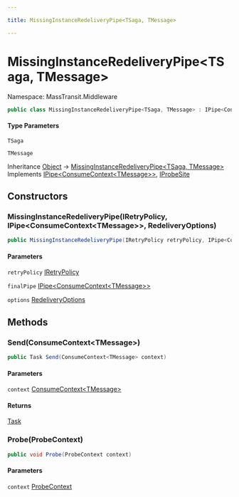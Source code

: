 ```yaml
---

title: MissingInstanceRedeliveryPipe<TSaga, TMessage>

---
```


# MissingInstanceRedeliveryPipe\<TSaga, TMessage\>

Namespace: MassTransit.Middleware

```csharp
public class MissingInstanceRedeliveryPipe<TSaga, TMessage> : IPipe<ConsumeContext<TMessage>>, IProbeSite
```

#### Type Parameters

`TSaga`<br/>

`TMessage`<br/>

Inheritance [Object](https://learn.microsoft.com/en-us/dotnet/api/system.object) → [MissingInstanceRedeliveryPipe\<TSaga, TMessage\>](../masstransit-middleware/missinginstanceredeliverypipe-2)<br/>
Implements [IPipe\<ConsumeContext\<TMessage\>\>](../../masstransit-abstractions/masstransit/ipipe-1), [IProbeSite](../../masstransit-abstractions/masstransit/iprobesite)

## Constructors

### **MissingInstanceRedeliveryPipe(IRetryPolicy, IPipe\<ConsumeContext\<TMessage\>\>, RedeliveryOptions)**

```csharp
public MissingInstanceRedeliveryPipe(IRetryPolicy retryPolicy, IPipe<ConsumeContext<TMessage>> finalPipe, RedeliveryOptions options)
```

#### Parameters

`retryPolicy` [IRetryPolicy](../../masstransit-abstractions/masstransit/iretrypolicy)<br/>

`finalPipe` [IPipe\<ConsumeContext\<TMessage\>\>](../../masstransit-abstractions/masstransit/ipipe-1)<br/>

`options` [RedeliveryOptions](../../masstransit-abstractions/masstransit/redeliveryoptions)<br/>

## Methods

### **Send(ConsumeContext\<TMessage\>)**

```csharp
public Task Send(ConsumeContext<TMessage> context)
```

#### Parameters

`context` [ConsumeContext\<TMessage\>](../../masstransit-abstractions/masstransit/consumecontext-1)<br/>

#### Returns

[Task](https://learn.microsoft.com/en-us/dotnet/api/system.threading.tasks.task)<br/>

### **Probe(ProbeContext)**

```csharp
public void Probe(ProbeContext context)
```

#### Parameters

`context` [ProbeContext](../../masstransit-abstractions/masstransit/probecontext)<br/>
